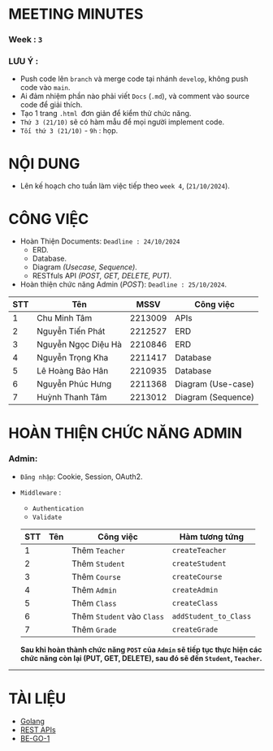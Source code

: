 # MEETING MINUTES   

### Week : `3`

### LƯU Ý :

- Push code lên `branch` và merge code tại nhánh `develop`, không push code vào `main`.
- Ai đảm nhiệm phần nào phải viết `Docs` (`.md`), và comment vào source code để giải thích.
- Tạo 1 trang `.html `đơn giản để kiểm thử chức năng.
- `Thứ 3 (21/10)` sẽ có hàm mẫu để mọi người implement code.
- `Tối thứ 3 (21/10)` - `9h` : họp.
# NỘI DUNG

- Lên kế hoạch cho tuần làm việc tiếp theo `week 4`, (`21/10/2024`).

# CÔNG VIỆC

- Hoàn Thiện Documents: `Deadline : 24/10/2024`
  - ERD.
  - Database.
  - Diagram _(Usecase, Sequence)_.
  - RESTfuls API _(POST, GET, DELETE, PUT)_.
- Hoàn thiện chức năng Admin (_POST_): `Deadline : 25/10/2024`.

| STT | Tên                 | MSSV    | Công việc          |
| --- | ------------------- | ------- | ------------------ |
| 1   | Chu Minh Tâm        | 2213009 | APIs               |
| 2   | Nguyễn Tiến Phát    | 2212527 | ERD                |
| 3   | Nguyễn Ngọc Diệu Hà | 2210846 | ERD                |
| 4   | Nguyễn Trọng Kha    | 2211417 | Database           |
| 5   | Lê Hoàng Bảo Hân    | 2210935 | Database           |
| 6   | Nguyễn Phúc Hưng    | 2211368 | Diagram (Use-case) |
| 7   | Huỳnh Thanh Tâm     | 2213012 | Diagram (Sequence) |

# HOÀN THIỆN CHỨC NĂNG ADMIN

### Admin:

- `Đăng nhập`: Cookie, Session, OAuth2.
- `Middleware` :
  - `Authentication`
  - `Validate`

  | STT | Tên | Công việc                  | Hàm tương tứng        |
  | --- | --- | -------------------------- | --------------------- |
  | 1   |     | Thêm `Teacher`             | `createTeacher`       |
  | 2   |     | Thêm `Student`             | `createStudent`       |
  | 3   |     | Thêm `Course`              | `createCourse`        |
  | 4   |     | Thêm `Admin`               | `createAdmin`         |
  | 5   |     | Thêm `Class`               | `createClass`         |
  | 6   |     | Thêm `Student` vào `Class` | `addStudent_to_Class` |
  | 7   |     | Thêm `Grade`               | `createGrade`         |

  **Sau khi hoàn thành chức năng `POST` của `Admin` sẽ tiếp tục thực hiện các chức năng còn lại (PUT, GET, DELETE), sau đó sẽ đến `Student`, `Teacher`.**

---

# TÀI LIỆU

- [Golang](https://go.dev/)
- [REST APIs](https://viblo.asia/p/restful-api-la-gi-1Je5EDJ4lnL)
- [BE-GO-1](https://github.com/dath-241/grade-portal-be-go-1/tree/main)
